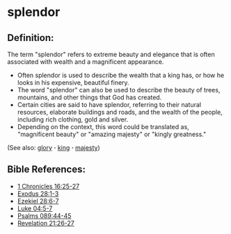 # splendor #

## Definition: ##

The term "splendor" refers to extreme beauty and elegance that is often associated with wealth and a magnificent appearance.

* Often splendor is used to describe the wealth that a king has, or how he looks in his expensive, beautiful finery.
* The word "splendor" can also be used to describe the beauty of trees, mountains, and other things that God has created.
* Certain cities are said to have splendor, referring to their natural resources, elaborate buildings and roads, and the wealth of the people, including rich clothing, gold and silver.
* Depending on the context, this word could be translated as, "magnificent beauty" or "amazing majesty" or "kingly greatness."

(See also: [glory](../kt/glory.md) **·** [king](../other/king.md) **·** [majesty](../kt/majesty.md))

## Bible References: ##

* [1 Chronicles 16:25-27](https://door43.org/en/bible/notes/1ch/16/25)
* [Exodus 28:1-3](https://door43.org/en/bible/notes/exo/28/01)
* [Ezekiel 28:6-7](https://door43.org/en/bible/notes/ezk/28/06)
* [Luke 04:5-7](https://door43.org/en/bible/notes/luk/04/05)
* [Psalms 089:44-45](https://door43.org/en/bible/notes/psa/089/044)
* [Revelation 21:26-27](https://door43.org/en/bible/notes/rev/21/26)

